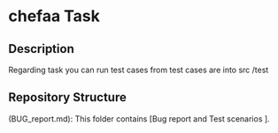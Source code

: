 # chefaa Task

## Description
Regarding task you can run test cases from test cases are into src /test

## Repository Structure

(BUG_report.md): This folder contains [Bug report and Test scenarios ].

